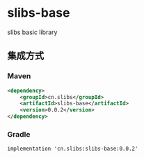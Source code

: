 # slibs-base
slibs basic library


## 集成方式
### Maven
```xml
<dependency>
    <groupId>cn.slibs</groupId>
    <artifactId>slibs-base</artifactId>
    <version>0.0.2</version>
</dependency>
```

### Gradle
```
implementation 'cn.slibs:slibs-base:0.0.2'
```


